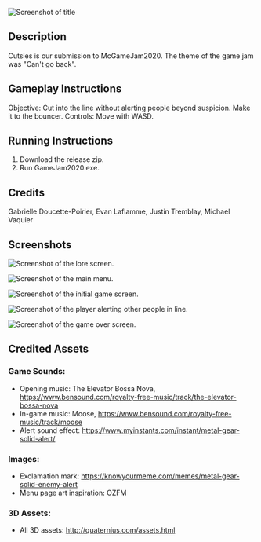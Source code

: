 ![Screenshot of title](https://github.com/vaquierm/GameJam2020/blob/master/Screenshots/TitleImage.PNG)

## Description

Cutsies is our submission to McGameJam2020. The theme of the game jam was "Can't go back". 

## Gameplay Instructions

Objective: Cut into the line without alerting people beyond suspicion. Make it to the bouncer.
Controls: Move with WASD.

## Running Instructions

1. Download the release zip.
2. Run GameJam2020.exe.

## Credits

Gabrielle Doucette-Poirier, Evan Laflamme, Justin Tremblay, Michael Vaquier

## Screenshots

![Screenshot of the lore screen.](https://github.com/vaquierm/GameJam2020/blob/master/Screenshots/Lore_Screen.PNG)

![Screenshot of the main menu.](https://github.com/vaquierm/GameJam2020/blob/master/Screenshots/Main_Menu.PNG)

![Screenshot of the initial game screen.](https://github.com/vaquierm/GameJam2020/blob/master/Screenshots/Game_0.PNG)

![Screenshot of the player alerting other people in line.](https://github.com/vaquierm/GameJam2020/blob/master/Screenshots/Game_1.PNG)

![Screenshot of the game over screen.](https://github.com/vaquierm/GameJam2020/blob/master/Screenshots/Game_2.PNG)

## Credited Assets

### Game Sounds:

- Opening music: The Elevator Bossa Nova,  https://www.bensound.com/royalty-free-music/track/the-elevator-bossa-nova
- In-game music: Moose, https://www.bensound.com/royalty-free-music/track/moose
- Alert sound effect: https://www.myinstants.com/instant/metal-gear-solid-alert/

### Images:

- Exclamation mark: https://knowyourmeme.com/memes/metal-gear-solid-enemy-alert
- Menu page art inspiration: OZFM

### 3D Assets:

- All 3D assets: http://quaternius.com/assets.html

